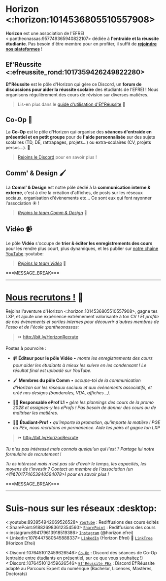 # Horizon <:horizon:1014536805510557908>

**Horizon** est une association de l'EFREI <:pantheonassas:957749365940822107> dédiée à **l'entraide et la réussite étudiante**. Pas besoin d'être membre pour en profiter, il suffit de [**rejoindre nos plateformes**](https://example.com/LIEN_MESSAGE_RÉSEAUX)  !

## Ef'Réussite <:efreussite_rond:1017359426249822280>

**Ef'Réussite** est le pôle d'Horizon qui gère ce Discord, un **forum de discussions pour aider la réussite scolaire** des étudiants de l'EFREI ! Nous organisons régulièrement des cours de révision sur diverses matières.
> Lis-en plus dans le [guide d'utilisation d'Ef'Réussite](https://example.com/LIEN_MESSAGE_EFRÉUSSITE) :bookmark:

## Co-Op :seedling:

La **Co-Op** est le pôle d'Horizon qui organise des **séances d'entraide en présentiel et en petit groupe** pour de **l'aide personnalisée** sur des sujets scolaires (TD, DE, rattrapages, projets…) ou extra-scolaires (CV, projets persos…). :handshake:
> [Rejoins le Discord](https://example.com/LIEN_MESSAGE_RÉSEAUX) pour en savoir plus !

## Comm' & Design :paintbrush:

La **Comm' & Design** est notre pôle dédié à la **communication interne & externe**, c'est à dire la création d'affiches, de posts sur les réseaux sociaux, organisation d'évènements etc… Ce sont eux qui font rayonner l'association :sunny: !
> *[Rejoins la team Comm & Design](https://example.com/LIEN_MESSAGE_RECRUTEMENT)* :briefcase:

## Vidéo :video_camera:

Le pôle **Vidéo** s'occupe de **trier & éditer les enregistrements des cours** pour les rendre plus court, plus dynamiques, et les publier sur [notre chaîne YouTube](https://example.com/LIEN_MESSAGE_RÉSEAUX) :youtube:
> *[Rejoins la team Vidéo](https://example.com/LIEN_MESSAGE_RECRUTEMENT)* :briefcase:

===MESSAGE_BREAK===
** **
# [Nous recrutons !](http://bit.ly/HorizonRecrute) :tada:

Rejoins l'aventure d'Horizon <:horizon:1014536805510557908>, gagne tes LXP, et ajoute une expérience extrêmement valorisante à ton CV !
*Et profite de nos évènements et sorties internes pour découvrir d'autres membres de l'asso et de l'école :pantheonassas:*

> :fast_forward: <http://bit.ly/HorizonRecrute>

Postes à pourvoire :
- :video_camera: **Éditeur pour le pôle Vidéo** • *monte les enregistrements des cours pour aider les étudiants à mieux les suivre en les condensant ! Le résultat final est uploadé sur YouTube.*

- :paintbrush: **Membres du pôle Comm** • *occupe-toi de la communication d'Horizon sur les réseaux sociaux et aux évènements associatifs, et créé nos designs (banderoles, VDA, affiches…).*

- :pilot: **Responsable eProf L1** • *gère les plannings des cours de la promo 2028 et assignes-y les eProfs ! Pas besoin de donner des cours ou de maîtriser les matières.*

- :teacher: **Étudiant-Prof** • *qu'importe la promotion, qu'importe la matière ! PGE ou PEx, nous recrutons en permanence. Aide tes pairs et gagne ton LXP*


> :fast_forward: <http://bit.ly/HorizonRecrute>

*Tu n'es pas intéressé mais connais quelqu'un qui l'est ? Partage lui notre formulaire de recrutement !*

*Tu es intéressé mais n'est pas sûr d'avoir le temps, les capacités, les moyens de t'investir ? Contact un membre de l'association (un <@&701774653940564078>) pour en savoir plus !*

===MESSAGE_BREAK===
** **
# Suis-nous sur les réseaux :desktop:

<:youtube:893954942069526528> [`YouTube`](https://bit.ly/HorizonYouTube) : Rediffusions des cours édités
<:SharePoint:918826983612354560> [`SharePoint`](https://bit.ly/EfRéussiteSP) : Rediffusions des cours
<:instagram:894179613918519386> [`Instagram`](https://bit.ly/HorizonInstagram) (@horizon.efrei)
<:LinkedIn:1076447580545888337> [`LinkedIn`](https://bit.ly/LinkedInHorizon) (Horizon Efrei)
:deciduous_tree: [`LinkTree`](https://linktr.ee/horizon.efrei) (Horizon Efrei)

<:Discord:1076451012459626546> [`Co-Op`](https://discord.gg/MVmqmkjQzy) : Discord des séances de Co-Op (entraide entre étudiants en présentiel, sur ce que vous souhaitez !)
<:Discord:1076451012459626546> [`Ef'Réussite PEx`](https://discord.gg/xAdnszPgVk) : Discord Ef'Réussite adapté au Parcours Expert du numérique (Bachelor, Licenses, Mastères, Doctorats)
